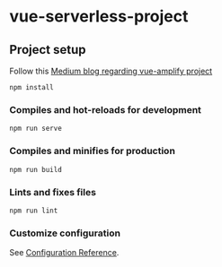 # vue-serverless-project

## Project setup
Follow this [Medium blog regarding vue-amplify project](https://medium.com/@dabit3/how-to-build-serverless-vue-applications-with-aws-amplify-67d16c79e9d6)

```
npm install
```

### Compiles and hot-reloads for development
```
npm run serve
```

### Compiles and minifies for production
```
npm run build
```

### Lints and fixes files
```
npm run lint
```

### Customize configuration
See [Configuration Reference](https://cli.vuejs.org/config/).
